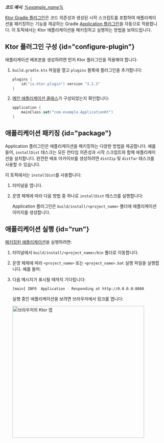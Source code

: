 [//]: # (title: 애플리케이션 배포본 생성)

<tldr>
<var name="example_name" value="deployment-ktor-plugin"/>
<p>
    <b>코드 예시</b>:
    <a href="https://github.com/ktorio/ktor-documentation/tree/%ktor_version%/codeSnippets/snippets/%example_name%">
        %example_name%
    </a>
</p>
</tldr>

[Ktor Gradle 플러그인](https://github.com/ktorio/ktor-build-plugins)은 코드 의존성과 생성된 시작 스크립트를 포함하여 애플리케이션을 패키징하는 기능을 제공하는 Gradle [Application 플러그인](https://docs.gradle.org/current/userguide/application_plugin.html)을 자동으로 적용합니다. 이 토픽에서는 Ktor 애플리케이션을 패키징하고 실행하는 방법을 보여드립니다.

## Ktor 플러그인 구성 {id="configure-plugin"}
애플리케이션 배포본을 생성하려면 먼저 Ktor 플러그인을 적용해야 합니다:
1. `build.gradle.kts` 파일을 열고 `plugins` 블록에 플러그인을 추가합니다:
   ```kotlin
   plugins {
       id("io.ktor.plugin") version "3.2.3"
   }
   ```

2. [메인 애플리케이션 클래스](server-dependencies.topic#create-entry-point)가 구성되었는지 확인합니다:
   ```kotlin
   application {
       mainClass.set("com.example.ApplicationKt")
   }
   ```

## 애플리케이션 패키징 {id="package"}
Application 플러그인은 애플리케이션을 패키징하는 다양한 방법을 제공합니다. 예를 들어, `installDist` 태스크는 모든 런타임 의존성과 시작 스크립트와 함께 애플리케이션을 설치합니다. 완전한 배포 아카이브를 생성하려면 `distZip` 및 `distTar` 태스크를 사용할 수 있습니다.

이 토픽에서는 `installDist`를 사용합니다:
1. 터미널을 엽니다.
2. 운영 체제에 따라 다음 방법 중 하나로 `installDist` 태스크를 실행합니다:
   
   <Tabs group="os">
   <TabItem title="Linux/macOS" group-key="unix">
   <code-block code="./gradlew installDist"/>
   </TabItem>
   <TabItem title="Windows" group-key="windows">
   <code-block code="gradlew.bat installDist"/>
   </TabItem>
   </Tabs>

   Application 플러그인은 `build/install/<project_name>` 폴더에 애플리케이션 이미지를 생성합니다.

## 애플리케이션 실행 {id="run"}
[패키징된 애플리케이션](#package)을 실행하려면:
1. 터미널에서 `build/install/<project_name>/bin` 폴더로 이동합니다.
2. 운영 체제에 따라 `<project_name>` 또는 `<project_name>.bat` 실행 파일을 실행합니다. 예를 들어:

   <snippet id="run_executable">
   <Tabs group="os">
   <TabItem title="Linux/macOS" group-key="unix">
   <code-block code="./ktor-sample"/>
   </TabItem>
   <TabItem title="Windows" group-key="windows">
   <code-block code="ktor-sample.bat"/>
   </TabItem>
   </Tabs>
   </snippet>
   
3. 다음 메시지가 표시될 때까지 기다립니다:
   ```Bash
   [main] INFO  Application - Responding at http://0.0.0.0:8080
   ```
   실행 중인 애플리케이션을 보려면 브라우저에서 링크를 엽니다:

   <img src="ktor_idea_new_project_browser.png" alt="브라우저의 Ktor 앱" width="430"/>